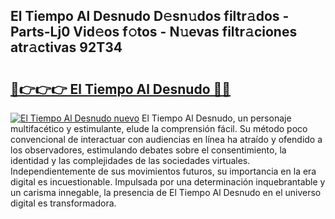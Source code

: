 ## El Tiempo Al Desnudo D𝚎sn𝚞dos filtr𝚊dos - Parts-Lj0 Vid𝚎os f𝚘tos - N𝚞evas filtr𝚊ciones atr𝚊ctivas 92T34

# <h2><a href="http://mb1kog.tromn.icu/?c=El+Tiempo+Al+Desnudo">🔗👉👉👉 El Tiempo Al Desnudo 🔗🔗</a></h2>

[![El Tiempo Al Desnudo nuevo](https://i.imgur.com/pEAQMta.gif)](http://mb1kog.tromn.icu/?c=El+Tiempo+Al+Desnudo)
El Tiempo Al Desnudo, un personaje multifacético y estimulante, elude la comprensión fácil. Su método poco convencional de interactuar con audiencias en línea ha atraído y ofendido a los observadores, estimulando debates sobre el consentimiento, la identidad y las complejidades de las sociedades virtuales. Independientemente de sus movimientos futuros, su importancia en la era digital es incuestionable. Impulsada por una determinación inquebrantable y un carisma innegable, la presencia de El Tiempo Al Desnudo en el universo digital es transformadora.
